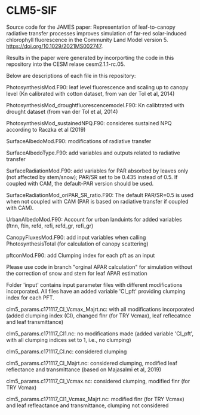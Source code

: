 # CLM5-SIF

Source code for the JAMES paper: Representation of leaf-to-canopy radiative transfer processes improves simulation of far-red solar-induced chlorophyll fluorescence in the Community Land Model version 5. https://doi.org/10.1029/2021MS002747.

Results in the paper were generated by incorporting the code in this repository into the CESM relase cesm2.1.1-rc.05. 

Below are descriptions of each file in this repository:

PhotosynthesisMod.F90: leaf level fluorescence and scaling up to canopy level (Kn calibrated with cotton dataset, from van der Tol et al, 2014)

PhotosynthesisMod_droughtfluorescencemodel.F90: Kn calibtrated with drought dataset (from van der Tol et al, 2014)

PhotosynthesisMod_sustainedNPQ.F90: consideres sustained NPQ according to Raczka et al (2019)

SurfaceAlbedoMod.F90: modifications of radiative transfer

SurfaceAlbedoType.F90: add variables and outputs related to radiative transfer

SurfaceRadiationMod.F90: add variables for PAR absorbed by leaves only (not affected by stem/snow); PAR/SR set to be 0.435 instead of 0.5. If coupled with CAM, the default-PAR version should be used.

SurfaceRadiationMod_oriPAR_SR_ratio.F90: The default PAR/SR=0.5 is used when not coupled with CAM (PAR is based on radiative transfer if coupled with CAM).

UrbanAlbedoMod.F90: Account for urban landuints for added variables (ftnn, ftin, refd, refi, refd_gr, refi_gr)

CanopyFluxesMod.F90: add input variables when calling PhotosynthesisTotal (for calculation of canopy scattering)

pftconMod.F90: add Clumping index for each pft as an input

Please use code in branch "orginal APAR calculation" for simulation without the correction of snow and stem for leaf APAR estimation

Folder 'input' contains input parameter files with different modifications incorporated. All files have an added variable 'CI_pft' providing clumping index for each PFT. 

clm5_params.c171117_CI_Vcmax_Majrt.nc: with all modifications incorporated (added clumping index (CI), changed flnr (for TRY Vcmax), leaf reflecatnce and leaf transmittance)

clm5_params.c171117_CI1.nc: no modifications made (added variable 'CI_pft', with all clumping indices set to 1, i.e., no clumping)

clm5_params.c171117_CI.nc: considered clumping

clm5_params.c171117_CI_Majrt.nc: considered clumping, modified leaf reflectance and transmittance (based on Majasalmi et al, 2019)

clm5_params.c171117_CI_Vcmax.nc: considered clumping, modified flnr (for TRY Vcmax)

clm5_params.c171117_CI1_Vcmax_Majrt.nc: modified flnr (for TRY Vcmax) and leaf refleactance and transmittance, clumping not considered





